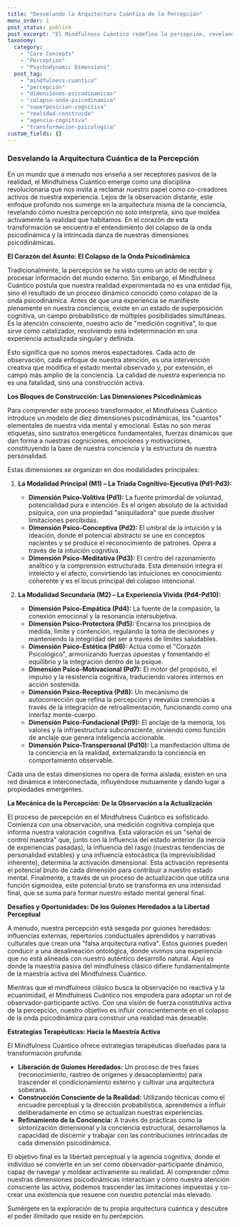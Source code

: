 ```yaml
---
title: "Desvelando la Arquitectura Cuántica de la Percepción"
menu_order: 1
post_status: publish
post_excerpt: "El Mindfulness Cuántico redefine la percepción, revelando cómo nuestra conciencia moldea activamente la realidad. Este enfoque explora las dimensiones psicodinámicas que subyacen a cada experiencia, empoderándonos para trascender patrones heredados y construir una existencia más alineada con nuestro ser auténtico."
taxonomy:
  category:
    - "Core Concepts"
    - "Perception"
    - "Psychodynamic Dimensions"
  post_tag:
    - "mindfulness-cuantico"
    - "percepcion"
    - "dimensiones-psicodinamicas"
    - "colapso-onda-psicodinamica"
    - "superposicion-cognitiva"
    - "realidad-construida"
    - "agencia-cognitiva"
    - "transformacion-psicologica"
custom_fields: {}
---
```


### Desvelando la Arquitectura Cuántica de la Percepción

En un mundo que a menudo nos enseña a ser receptores pasivos de la realidad, el Mindfulness Cuántico emerge como una disciplina revolucionaria que nos invita a reclamar nuestro papel como co-creadores activos de nuestra experiencia. Lejos de la observación distante, este enfoque profundo nos sumerge en la arquitectura misma de la conciencia, revelando cómo nuestra percepción no solo interpreta, sino que moldea activamente la realidad que habitamos. En el corazón de esta transformación se encuentra el entendimiento del colapso de la onda psicodinámica y la intrincada danza de nuestras dimensiones psicodinámicas.

**El Corazón del Asunto: El Colapso de la Onda Psicodinámica**

Tradicionalmente, la percepción se ha visto como un acto de recibir y procesar información del mundo externo. Sin embargo, el Mindfulness Cuántico postula que nuestra realidad experimentada no es una entidad fija, sino el resultado de un proceso dinámico conocido como colapso de la onda psicodinámica. Antes de que una experiencia se manifieste plenamente en nuestra conciencia, existe en un estado de superposición cognitiva, un campo probabilístico de múltiples posibilidades simultáneas. Es la atención consciente, nuestro acto de "medición cognitiva", lo que sirve como catalizador, resolviendo esta indeterminación en una experiencia actualizada singular y definida.

Esto significa que no somos meros espectadores. Cada acto de observación, cada enfoque de nuestra atención, es una intervención creativa que modifica el estado mental observado y, por extensión, el campo más amplio de la conciencia. La calidad de nuestra experiencia no es una fatalidad, sino una construcción activa.

**Los Bloques de Construcción: Las Dimensiones Psicodinámicas**

Para comprender este proceso transformador, el Mindfulness Cuántico introduce un modelo de diez dimensiones psicodinámicas, los "cuantos" elementales de nuestra vida mental y emocional. Estas no son meras etiquetas, sino sustratos energéticos fundamentales, fuerzas dinámicas que dan forma a nuestras cogniciones, emociones y motivaciones, constituyendo la base de nuestra conciencia y la estructura de nuestra personalidad.

Estas dimensiones se organizan en dos modalidades principales:

1.  **La Modalidad Principal (M1) – La Tríada Cognitivo-Ejecutiva (Pd1-Pd3):**
    *   **Dimensión Psico-Volitiva (Pd1):** La fuente primordial de voluntad, potencialidad pura e intención. Es el origen absoluto de la actividad psíquica, con una propiedad "aniquiladora" que puede disolver limitaciones percibidas.
    *   **Dimensión Psico-Conceptiva (Pd2):** El umbral de la intuición y la ideación, donde el potencial abstracto se une en conceptos nacientes y se produce el reconocimiento de patrones. Opera a través de la intuición cognitiva.
    *   **Dimensión Psico-Meditativa (Pd3):** El centro del razonamiento analítico y la comprensión estructurada. Esta dimensión integra el intelecto y el afecto, convirtiendo las intuiciones en conocimiento coherente y es el locus principal del colapso intencional.

2.  **La Modalidad Secundaria (M2) – La Experiencia Vivida (Pd4-Pd10):**
    *   **Dimensión Psico-Empática (Pd4):** La fuente de la compasión, la conexión emocional y la resonancia intersubjetiva.
    *   **Dimensión Psico-Protectora (Pd5):** Encarna los principios de medida, límite y contención, regulando la toma de decisiones y manteniendo la integridad del ser a través de límites saludables.
    *   **Dimensión Psico-Estética (Pd6):** Actúa como el "Corazón Psicológico", armonizando fuerzas opuestas y fomentando el equilibrio y la integración dentro de la psique.
    *   **Dimensión Psico-Motivacional (Pd7):** El motor del propósito, el impulso y la resistencia cognitiva, traduciendo valores internos en acción sostenida.
    *   **Dimensión Psico-Receptiva (Pd8):** Un mecanismo de autocorrección que refina la percepción y reevalúa creencias a través de la integración de retroalimentación, funcionando como una interfaz mente-cuerpo.
    *   **Dimensión Psico-Fundacional (Pd9):** El anclaje de la memoria, los valores y la infraestructura subconsciente, sirviendo como función de anclaje que genera inteligencia accionable.
    *   **Dimensión Psico-Transpersonal (Pd10):** La manifestación última de la conciencia en la realidad, externalizando la conciencia en comportamiento observable.

Cada una de estas dimensiones no opera de forma aislada; existen en una red dinámica e interconectada, influyéndose mutuamente y dando lugar a propiedades emergentes.

**La Mecánica de la Percepción: De la Observación a la Actualización**

El proceso de percepción en el Mindfulness Cuántico es sofisticado. Comienza con una observación, una medición cognitiva compleja que informa nuestra valoración cognitiva. Esta valoración es un "señal de control maestra" que, junto con la influencia del estado anterior (la inercia de experiencias pasadas), la influencia del rasgo (nuestras tendencias de personalidad estables) y una influencia estocástica (la imprevisibilidad inherente), determina la activación dimensional. Esta activación representa el potencial bruto de cada dimensión para contribuir a nuestro estado mental. Finalmente, a través de un proceso de actualización que utiliza una función sigmoidea, este potencial bruto se transforma en una intensidad final, que se suma para formar nuestro estado mental general final.

**Desafíos y Oportunidades: De los Guiones Heredados a la Libertad Perceptual**

A menudo, nuestra percepción está sesgada por guiones heredados: influencias externas, repertorios conductuales aprendidos y narrativas culturales que crean una "falsa arquitectura nativa". Estos guiones pueden conducir a una desalineación ontológica, donde vivimos una experiencia que no está alineada con nuestro auténtico desarrollo natural. Aquí es donde la maestría pasiva del mindfulness clásico difiere fundamentalmente de la maestría activa del Mindfulness Cuántico.

Mientras que el mindfulness clásico busca la observación no reactiva y la ecuanimidad, el Mindfulness Cuántico nos empodera para adoptar un rol de observador-participante activo. Con una visión de fuerza constitutiva activa de la percepción, nuestro objetivo es influir conscientemente en el colapso de la onda psicodinámica para construir una realidad más deseable.

**Estrategias Terapéuticas: Hacia la Maestría Activa**

El Mindfulness Cuántico ofrece estrategias terapéuticas diseñadas para la transformación profunda:

*   **Liberación de Guiones Heredados:** Un proceso de tres fases (reconocimiento, rastreo de orígenes y desacoplamiento) para trascender el condicionamiento externo y cultivar una arquitectura soberana.
*   **Construcción Consciente de la Realidad:** Utilizando técnicas como el encuadre perceptual y la dirección probabilística, aprendemos a influir deliberadamente en cómo se actualizan nuestras experiencias.
*   **Refinamiento de la Conciencia:** A través de prácticas como la sintonización dimensional y la conciencia estructural, desarrollamos la capacidad de discernir y trabajar con las contribuciones intrincadas de cada dimensión psicodinámica.

El objetivo final es la libertad perceptual y la agencia cognitiva, donde el individuo se convierte en un ser como observador-participante dinámico, capaz de navegar y moldear activamente su realidad. Al comprender cómo nuestras dimensiones psicodinámicas interactúan y cómo nuestra atención consciente las activa, podemos trascender las limitaciones impuestas y co-crear una existencia que resuene con nuestro potencial más elevado.

Sumérgete en la exploración de tu propia arquitectura cuántica y descubre el poder ilimitado que reside en tu percepción.